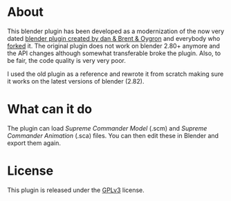 # About

This blender plugin has been developed as a modernization of the now very dated [blender plugin created by dan & Brent & Oygron](https://github.com/Oygron/SupCom_Import_Export_Blender) 
and everybody who [forked](https://github.com/Oygron/SupCom_Import_Export_Blender/network/members) it. 
The original plugin does not work on blender 2.80+ anymore and the API changes although somewhat transferable broke the plugin.
Also, to be fair, the code quality is very very poor. 

I used the old plugin as a reference and rewrote it from scratch making sure it works on the latest versions of blender (2.82).

# What can it do

The plugin can load *Supreme Commander Model* (.scm) and *Supreme Commander Animation* (.sca) files. 
You can then edit these in Blender and export them again. 

# License

This plugin is released under the [GPLv3](https://www.gnu.org/licenses/gpl-3.0.html) license.
